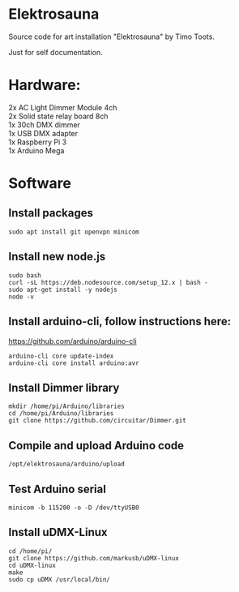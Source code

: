 # Elektrosauna
Source code for art installation "Elektrosauna" by Timo Toots.

Just for self documentation.

# Hardware:

2x AC Light Dimmer Module 4ch  
2x Solid state relay board 8ch  
1x 30ch DMX dimmer  
1x USB DMX adapter  
1x Raspberry Pi 3  
1x Arduino Mega  

# Software

## Install packages
```
sudo apt install git openvpn minicom
```
## Install new node.js
```
sudo bash  
curl -sL https://deb.nodesource.com/setup_12.x | bash -  
sudo apt-get install -y nodejs  
node -v  
```

## Install arduino-cli, follow instructions here:
https://github.com/arduino/arduino-cli
```
arduino-cli core update-index  
arduino-cli core install arduino:avr  
```
## Install Dimmer library
```
mkdir /home/pi/Arduino/libraries
cd /home/pi/Arduino/libraries  
git clone https://github.com/circuitar/Dimmer.git  
```
## Compile and upload Arduino code
```
/opt/elektrosauna/arduino/upload  
```

## Test Arduino serial
```
minicom -b 115200 -o -D /dev/ttyUSB0  
```

## Install uDMX-Linux
```
cd /home/pi/  
git clone https://github.com/markusb/uDMX-linux  
cd uDMX-linux  
make  
sudo cp uDMX /usr/local/bin/  
```
